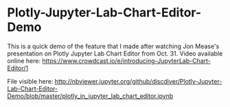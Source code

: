 # Plotly-Jupyter-Lab-Chart-Editor-Demo
This is a quick demo of the feature that I made after watching Jon Mease's presentation on Plotly Jupyter Lab Chart Editor from Oct. 31.   Video available online here: https://www.crowdcast.io/e/introducing-JupyterLab-Chart-Editor/1

File visible here: http://nbviewer.jupyter.org/github/discdiver/Plotly-Jupyter-Lab-Chart-Editor-Demo/blob/master/plotly_in_jupyter_lab_chart_editor.ipynb
